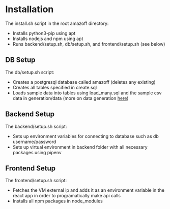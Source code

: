 # Installation

The install.sh script in the root amazoff directory:
- Installs python3-pip using apt
- Installs nodejs and npm using apt
- Runs backend/setup.sh, db/setup.sh, and frontend/setup.sh (see below)

## DB Setup

The db/setup.sh script:
- Creates a postgresql database called amazoff (deletes any existing)
- Creates all tables specified in create.sql
- Loads sample data into tables using load_many.sql and the sample csv data in generation/data
(more on data generation [here](./generation.md))

## Backend Setup

The backend/setup.sh script:
- Sets up environment variables for connecting to database such as db username/password
- Sets up virtual environment in backend folder with all necessary packages using pipenv

## Frontend Setup
The frontend/setup.sh script:
- Fetches the VM external ip and adds it as an environment variable in the react app
in order to programatically make api calls
- Installs all npm packages in node_modules